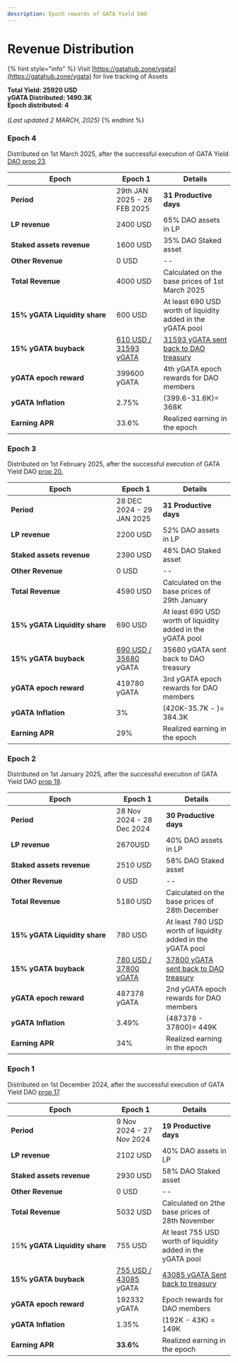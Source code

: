 ```yaml
---
description: Epoch rewards of GATA Yield DAO
---
```


# Revenue Distribution

{% hint style="info" %}
Visit [https://gatahub.zone/ygata](https://gatahub.zone/ygata) for live tracking of Assets

**Total Yield: 25920 USD**\
**yGATA Distributed: 1490.3K** \
**Epoch distributed: 4**\
\
(_Last updated 2 MARCH, 2025)_
{% endhint %}

### Epoch 4

Distributed on 1st March 2025, after the successful execution of GATA Yield [DAO prop 23](https://daodao.zone/dao/omniflix19z3h463xmkz66vdq8tcpk986kvecjyqxy4ywtdzu4qqe2vjyz69sy0u32r/proposals/A23).&#x20;

<table><thead><tr><th width="222">Epoch</th><th>Epoch 1</th><th>Details</th></tr></thead><tbody><tr><td><strong>Period</strong></td><td>29th JAN 2025 - 28 FEB 2025</td><td><strong>31 Productive days</strong></td></tr><tr><td><strong>LP revenue</strong></td><td>2400 USD</td><td>65% DAO assets in LP</td></tr><tr><td><strong>Staked assets revenue</strong></td><td>1600 USD</td><td>35% DAO Staked asset</td></tr><tr><td><strong>Other Revenue</strong></td><td>0 USD</td><td>--</td></tr><tr><td><strong>Total Revenue</strong></td><td>4000 USD</td><td>Calculated on the base prices of 1st March 2025</td></tr><tr><td><strong>15% yGATA Liquidity share</strong> </td><td>600 USD</td><td>At least 690 USD worth of liquidity added in the yGATA pool</td></tr><tr><td><strong>15% yGATA buyback</strong></td><td><a href="https://www.mintscan.io/osmosis/tx/639EFC264441C9CC1A13CAC19F21717971738F633911EC8D55227A80D1DC286F">610 USD / 31593 yGATA </a></td><td><a href="https://www.mintscan.io/omniflix/tx/34EED379E34E776C9313658BD1610122BB8CA6DE2CAFCDF516D58DE586BF7071">31593  yGATA sent back to DAO treasury</a></td></tr><tr><td><strong>yGATA epoch reward</strong></td><td>399600 yGATA</td><td>4th yGATA epoch rewards for DAO members</td></tr><tr><td><strong>yGATA Inflation</strong></td><td>2.75%</td><td>(399.6-31.6K)= 368K </td></tr><tr><td><strong>Earning APR</strong></td><td>33.6%</td><td>Realized earning in the epoch</td></tr></tbody></table>

### Epoch 3

Distributed on 1st February 2025, after the successful execution of GATA Yield DAO [prop 20. ](https://daodao.zone/dao/omniflix19z3h463xmkz66vdq8tcpk986kvecjyqxy4ywtdzu4qqe2vjyz69sy0u32r/proposals/A20)

<table><thead><tr><th width="222">Epoch</th><th>Epoch 1</th><th>Details</th></tr></thead><tbody><tr><td><strong>Period</strong></td><td>28 DEC 2024 - 29 JAN 2025</td><td><strong>31 Productive days</strong></td></tr><tr><td><strong>LP revenue</strong></td><td>2200 USD</td><td>52% DAO assets in LP</td></tr><tr><td><strong>Staked assets revenue</strong></td><td>2390 USD</td><td>48% DAO Staked asset</td></tr><tr><td><strong>Other Revenue</strong></td><td>0 USD</td><td>--</td></tr><tr><td><strong>Total Revenue</strong></td><td>4590 USD</td><td>Calculated on the base prices of 29th January</td></tr><tr><td><strong>15% yGATA Liquidity share</strong> </td><td>690 USD</td><td>At least 690 USD worth of liquidity added in the yGATA pool</td></tr><tr><td><strong>15% yGATA buyback</strong></td><td><a href="https://www.mintscan.io/osmosis/txs/E05107B389D4D1FFE5BA469BCA08BA2954C863E5F81A2A21984CFEE1F40FC6D5">690 USD / 35680</a> yGATA </td><td> 35680 yGATA sent back to DAO treasury</td></tr><tr><td><strong>yGATA epoch reward</strong></td><td>419780 yGATA</td><td>3rd yGATA epoch rewards for DAO members</td></tr><tr><td><strong>yGATA Inflation</strong></td><td>3%</td><td>(420K-35.7K - )= 384.3K</td></tr><tr><td><strong>Earning APR</strong></td><td>29%</td><td>Realized earning in the epoch</td></tr></tbody></table>

### Epoch 2

Distributed on 1st January 2025, after the successful execution of GATA Yield DAO [prop 19](https://daodao.zone/dao/omniflix19z3h463xmkz66vdq8tcpk986kvecjyqxy4ywtdzu4qqe2vjyz69sy0u32r/proposals/A17).&#x20;

<table><thead><tr><th width="222">Epoch</th><th>Epoch 1</th><th>Details</th></tr></thead><tbody><tr><td><strong>Period</strong></td><td>28 Nov 2024 - 28 Dec 2024</td><td><strong>30 Productive days</strong></td></tr><tr><td><strong>LP revenue</strong></td><td>2670USD</td><td>40% DAO assets in LP</td></tr><tr><td><strong>Staked assets revenue</strong></td><td>2510 USD</td><td>58% DAO Staked asset</td></tr><tr><td><strong>Other Revenue</strong></td><td>0 USD</td><td>--</td></tr><tr><td><strong>Total Revenue</strong></td><td>5180 USD</td><td>Calculated on the base prices of 28th December</td></tr><tr><td><strong>15% yGATA Liquidity share</strong> </td><td>780 USD</td><td>At least 780 USD worth of liquidity added in the yGATA pool</td></tr><tr><td><strong>15% yGATA buyback</strong></td><td><a href="https://www.mintscan.io/osmosis/tx/AB9364329C8C4C391C19D30A018DCA531D248C6C59388D45A2F0D288CEB302DC?height=26748700">780 USD / 37800 yGATA </a></td><td><a href="https://www.mintscan.io/omniflix/tx/7CAE59966554457511C2992A55E951B18CF4607A6E34E4EFD456733499A90E22">37800 yGATA sent back to DAO treasury</a></td></tr><tr><td><strong>yGATA epoch reward</strong></td><td>487378 yGATA</td><td>2nd yGATA epoch rewards for DAO members</td></tr><tr><td><strong>yGATA Inflation</strong></td><td>3.49%</td><td>(487378 - 37800)= 449K</td></tr><tr><td><strong>Earning APR</strong></td><td>34%</td><td>Realized earning in the epoch</td></tr></tbody></table>

### Epoch 1

Distributed on 1st December 2024, after the successful execution of GATA Yield DAO [prop 17](https://daodao.zone/dao/omniflix19z3h463xmkz66vdq8tcpk986kvecjyqxy4ywtdzu4qqe2vjyz69sy0u32r/proposals/A17).&#x20;

<table><thead><tr><th width="222">Epoch</th><th>Epoch 1</th><th>Details</th></tr></thead><tbody><tr><td><strong>Period</strong></td><td>9 Nov 2024 - 27 Nov 2024</td><td><strong>19 Productive days</strong></td></tr><tr><td><strong>LP revenue</strong></td><td>2102 USD</td><td>40% DAO assets in LP</td></tr><tr><td><strong>Staked assets revenue</strong></td><td>2930 USD</td><td>58% DAO Staked asset</td></tr><tr><td><strong>Other Revenue</strong></td><td>0 USD</td><td>--</td></tr><tr><td><strong>Total Revenue</strong></td><td>5032 USD</td><td>Calculated on 2the base prices of 28th November</td></tr><tr><td>15<strong>% yGATA Liquidity share</strong> </td><td>755 USD</td><td>At least 755 USD worth of liquidity added in the yGATA pool</td></tr><tr><td><strong>15% yGATA buyback</strong></td><td><a href="https://www.mintscan.io/osmosis/tx/B6600919EDB21D544E06C79A64B79D3E1D95B89E7FC38DE8CCB47D759A25126E">755 USD / 43085</a> yGATA</td><td><a href="https://www.mintscan.io/omniflix/tx/D0A21DF21344ADBEDEC701E4D85BD3768C35E012C66484B1227430661D518D48">43085 yGATA Sent back to treasury </a></td></tr><tr><td><strong>yGATA epoch reward</strong></td><td>192332 yGATA</td><td>Epoch rewards for DAO members</td></tr><tr><td><strong>yGATA Inflation</strong></td><td>1.35%</td><td>(192K - 43K) = 149K </td></tr><tr><td><strong>Earning APR</strong></td><td><strong>33.6%</strong></td><td>Realized earning in the epoch</td></tr></tbody></table>

